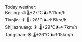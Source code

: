 Today weather:  
Beijing: ⛅️  🌡️+27°C 🌬️↖11km/h  
Tianjin: ☀️ 🌡️+26°C 🌬️↑15km/h  
Shijiazhuang: ☀️ 🌡️+29°C 🌬️↖7km/h  
Tangshan: ☀️ 🌡️+26°C 🌬️↑15km/h  
